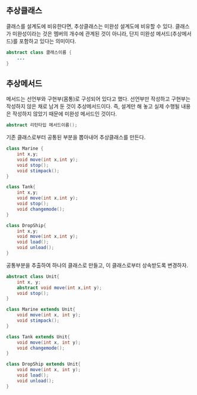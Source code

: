 ## 추상클래스
클래스를 설계도에 비유한다면, 추상클래스는 미완성 설계도에 비유할 수 있다. 클래스가 미완성이라는 것은 멤버의 개수에 관계된 것이 아니라, 단지 미완성 메서드(추상메서드)를 포함하고 있다는 의미이다.

```java
abstract class 클래스이름 {
    ...
}
```

## 추상메서드
메서드는 선언부와 구현부(몸통)로 구성되어 있다고 했다. 선언부만 작성하고 구현부는 작성하지 않은 채로 남겨 둔 것이 추상메서드이다. 즉, 설계만 해 놓고 실제 수행될 내용은 작성하지 않았기 때문에 미완성 메서드인 것이다.

```java
abstract 리턴타입 메서드이름();
```

기존 클래스로부터 공통된 부분을 뽑아내어 추상클래스를 만든다.
```java
class Marine {
    int x,y;
    void move(int x,int y);
    void stop();
    void stimpack();
}

class Tank{
    int x,y;
    void move(int x,int y);
    void stop();
    void changemode();    
}

class DropShip{
    int x,y;
    void move(int x,int y);
    void load();
    void unload();    
}
```

공통부분을 추출하여 하나의 클래스로 만들고, 이 클래스로부터 상속받도록 변경하자.
```java
abstract class Unit{
    int x, y;
    abstract void move(int x,int y);
    void stop();
}

class Marine extends Unit{
    void move(int x, int y);
    void stimpack();
}

class Tank extends Unit{
    void move(int x, int y);
    void changemode();
}

class DropShip extends Unit{
    void move(int x, int y);
    void load();
    void unload();
}

```
